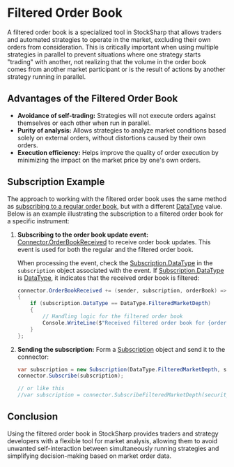 # Filtered Order Book

A filtered order book is a specialized tool in StockSharp that allows traders and automated strategies to operate in the market, excluding their own orders from consideration. This is critically important when using multiple strategies in parallel to prevent situations where one strategy starts "trading" with another, not realizing that the volume in the order book comes from another market participant or is the result of actions by another strategy running in parallel.

## Advantages of the Filtered Order Book

- **Avoidance of self-trading:** Strategies will not execute orders against themselves or each other when run in parallel.
- **Purity of analysis:** Allows strategies to analyze market conditions based solely on external orders, without distortions caused by their own orders.
- **Execution efficiency:** Helps improve the quality of order execution by minimizing the impact on the market price by one's own orders.

## Subscription Example

The approach to working with the filtered order book uses the same method as [subscribing to a regular order book](subscriptions.md), but with a different [DataType](xref:StockSharp.Messages.DataType) value. Below is an example illustrating the subscription to a filtered order book for a specific instrument:

1. **Subscribing to the order book update event:** [Connector.OrderBookReceived](xref:StockSharp.Algo.Connector.OrderBookReceived) to receive order book updates. This event is used for both the regular and the filtered order book.

    When processing the event, check the [Subscription.DataType](xref:StockSharp.Algo.SubscriptionBase.DataType) in the `subscription` object associated with the event. If [Subscription.DataType](xref:StockSharp.Algo.Subscription.DataType) is [DataType](xref:StockSharp.Messages.DataType.FilteredMarketDepth), it indicates that the received order book is filtered:

    ```cs
    connector.OrderBookReceived += (sender, subscription, orderBook) =>
    {
        if (subscription.DataType == DataType.FilteredMarketDepth)
        {
            // Handling logic for the filtered order book
            Console.WriteLine($"Received filtered order book for {orderBook.SecurityId}.");
        }
    };
    ```

2. **Sending the subscription:** Form a [Subscription](xref:StockSharp.Algo.Subscription) object and send it to the connector:

    ```cs
    var subscription = new Subscription(DataType.FilteredMarketDepth, security);
    connector.Subscribe(subscription);
    
    // or like this
    //var subscription = connector.SubscribeFilteredMarketDepth(security);
    ```

## Conclusion

Using the filtered order book in StockSharp provides traders and strategy developers with a flexible tool for market analysis, allowing them to avoid unwanted self-interaction between simultaneously running strategies and simplifying decision-making based on market order data.